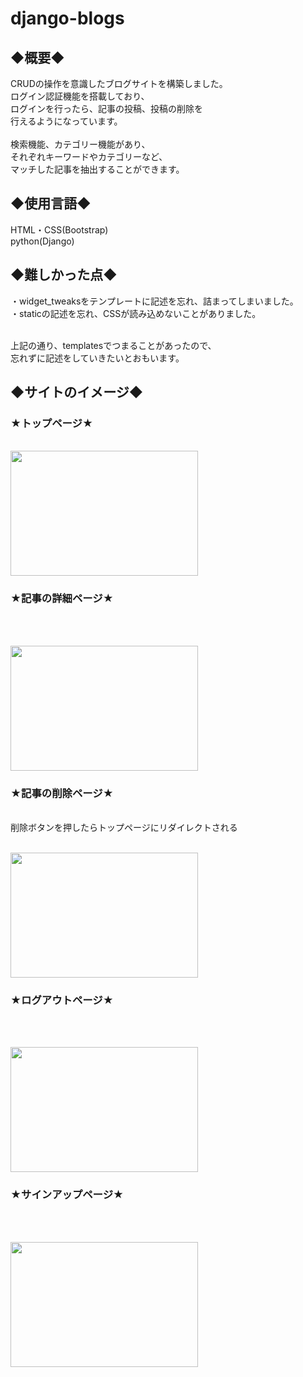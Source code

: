 # django-blogs

<h2>◆概要◆</h2>
CRUDの操作を意識したブログサイトを構築しました。<br>
ログイン認証機能を搭載しており、<br>
ログインを行ったら、記事の投稿、投稿の削除を<br>
行えるようになっています。<br><br>
検索機能、カテゴリー機能があり、<br>
それぞれキーワードやカテゴリーなど、<br>
マッチした記事を抽出することができます。<br>

<h2>◆使用言語◆</h2>
HTML・CSS(Bootstrap)<br>
python(Django)<br>

<h2>◆難しかった点◆</h2>
 ・widget_tweaksをテンプレートに記述を忘れ、詰まってしまいました。<br>
 ・staticの記述を忘れ、CSSが読み込めないことがありました。<br><br>
  
 上記の通り、templatesでつまることがあったので、<br>
 忘れずに記述をしていきたいとおもいます。<br>
 
 <h2>◆サイトのイメージ◆</h2>
 
<h3>★トップページ★</h3><br>
<img src="https://user-images.githubusercontent.com/98627989/167838125-b7603b2c-82ee-4073-b931-effcf819010d.png" width=300 height= 200>

<h3>★記事の詳細ページ★</h3>
<br>
<br>
<p>
<img src="https://user-images.githubusercontent.com/98627989/167843046-efae7d96-62ff-4243-b13b-edff1a78e98a.png" width=300 height= 200>
</p>

<h3>★記事の削除ページ★</h3><br>
削除ボタンを押したらトップページにリダイレクトされる
<br>
<br>
<p>
<img src="https://user-images.githubusercontent.com/98627989/167844151-248f17c8-390f-4204-99c0-957cab139308.png" width=300 height= 200>
</p>

<h3>★ログアウトページ★</h3>
<br>
<br>
<p>
<img src="https://user-images.githubusercontent.com/98627989/167844563-4d09a629-ff13-4535-985b-5ffe7de35bcc.png" width=300 height= 200>
</p>

<h3>★サインアップページ★</h3>
<br>
<br>
<p>
<img src="https://user-images.githubusercontent.com/98627989/167844973-01c3f121-3cfa-4504-b3f2-531c741b6cc2.png" width=300 height= 200>
</p>





  
